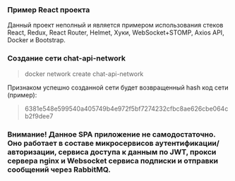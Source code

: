 ### Пример React проекта

<p>Данный проект неполный и является примером использования стеков React, Redux, React Router, Helmet, Хуки, WebSocket+STOMP, Axios API, Docker и Bootstrap.</p>

### Создание сети chat-api-network

> docker network create chat-api-network

Признаком успешно созданной сети будет возвращенный hash код сети (пример):

> 6381e548e599540a405749b4e972f5bf7274232cfbc8ae626cbe064cb2f9dee7

### Внимание! Данное SPA приложение не самодостаточно. Оно работает в составе микросервисов аутентификации/авторизации, сервиса доступа к данным по JWT, прокси сервера nginx и Websocket сервиса подписки и отправки сообщений через RabbitMQ.
